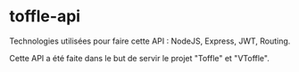 # toffle-api
Technologies utilisées pour faire cette API : NodeJS, Express, JWT, Routing.

Cette API a été faite dans le but de servir le projet "Toffle" et "VToffle".
